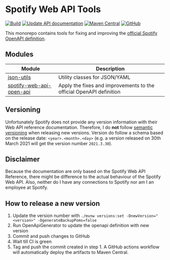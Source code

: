 # Spotify Web API Tools

[![Build](https://github.com/sonallux/spotify-web-api/workflows/Build/badge.svg)](https://github.com/sonallux/spotify-web-api/actions?query=workflow%3ABuild)
[![Update API documentation](https://github.com/sonallux/spotify-web-api/workflows/Update%20API%20documentation/badge.svg)](https://github.com/sonallux/spotify-web-api/actions?query=workflow%3A%22Update+API+documentation%22)
[![Maven Central](https://img.shields.io/maven-central/v/de.sonallux.spotify/spotify-web-api-core.svg?label=Maven%20Central)](https://search.maven.org/artifact/de.sonallux.spotify/spotify-web-api-core)
[![GitHub](https://img.shields.io/github/license/sonallux/spotify-web-api)](https://github.com/sonallux/spotify-web-api/blob/main/LICENSE)

This monorepo contains tools for fixing and improving the [official Spotify OpenAPI definition](https://developer.spotify.com/_data/documentation/web-api/reference/open-api-schema.yml).

## Modules

| Module                                                                             | Description                                                         |
|------------------------------------------------------------------------------------|---------------------------------------------------------------------|
| [json-utils](json-utils/README.md)                                                 | Utility classes for JSON/YAML                                       |
| [spotify-web-api-open-api](spotify-web-api-open-api/README.md)                     | Apply the fixes and improvements to the official OpenAPI definition |

## Versioning
Unfortunately Spotify does not provide any version information with their Web API reference documentation. Therefore, I do **not** follow [semantic versioning](https://semver.org) when releasing new versions. Version do follow a schema based on the release date: `<year>.<month>.<day>` (e.g. a version released on 30th March 2021 will get the version number `2021.3.30`).

## Disclaimer
Because the documentation are only based on the Spotify Web API Reference, there might be difference to the actual behaviour of the Spotify Web API. Also, neither do I have any connections to Spotify nor am I an employee at Spotify.

## How to release a new version
1. Update the version number with `./mvnw versions:set -DnewVersion="<version>" -DgenerateBackupPoms=false`
2. Run OpenApiGenerator to update the openapi definition with new version
3. Commit and push changes to GitHub
4. Wait till CI is green
5. Tag and push the commit created in step 1. A GitHub actions workflow will automatically deploy the artifacts to Maven Central.
